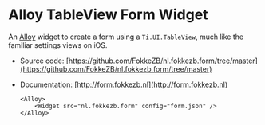 # Alloy TableView Form Widget

An [Alloy](http://appcelerator.com/alloy) widget to create a form using a `Ti.UI.TableView`, much like the familiar settings views on iOS.

* Source code: [https://github.com/FokkeZB/nl.fokkezb.form/tree/master](https://github.com/FokkeZB/nl.fokkezb.form/tree/master)
* Documentation: [http://form.fokkezb.nl](http://form.fokkezb.nl)

	```
	<Alloy>
		<Widget src="nl.fokkezb.form" config="form.json" />
	</Alloy>
	```
	